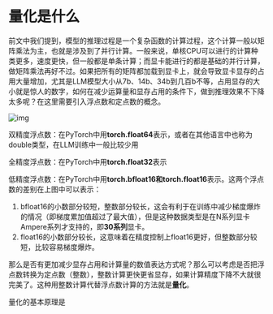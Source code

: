 # 量化是什么

前文中我们提到，模型的推理过程是一个复杂函数的计算过程，这个计算一般以矩阵乘法为主，也就是涉及到了并行计算。一般来说，单核CPU可以进行的计算种类更多，速度更快，但一般都是单条计算；而显卡能进行的都是基础的并行计算，做矩阵乘法再好不过。如果把所有的矩阵都加载到显卡上，就会导致显卡显存的占用大量增加，尤其是LLM模型大小从7b、14b、34b到几百b不等，占用显存的大小就是惊人的数字，如何在减少运算量和显存占用的条件下，做到推理效果不下降太多呢？在这里需要引入浮点数和定点数的概念。

![img](https://alidocs.oss-cn-zhangjiakou.aliyuncs.com/res/2M9qPBxrVeWZl015/img/a0f0f479-fc2d-4e38-b5a3-1a9f4fd96f66.png)

双精度浮点数：在PyTorch中用**torch.float64**表示，或者在其他语言中也称为double类型，在LLM训练中一般比较少用

全精度浮点数：在PyTorch中用**torch.float32**表示

低精度浮点数：在PyTorch中用**torch.bfloat16和torch.float16**表示。这两个浮点数的差别在上图中可以表示：

1. bfloat16的小数部分较短，整数部分较长，这会有利于在训练中减少梯度爆炸的情况（即梯度累加值超过了最大值），但是这种数据类型是在N系列显卡Ampere系列才支持的，即**30系列**显卡。
2. float16的小数部分较长，这意味着在精度控制上float16更好，但整数部分较短，比较容易梯度爆炸。

那么是否有更加减少显存占用和计算量的数值表达方式呢？那么可以考虑是否把浮点数转换为定点数（整数），整数计算更快更省显存，如果计算精度下降不大就很完美了。这种用整数计算代替浮点数计算的方法就是**量化**。

量化的基本原理是
